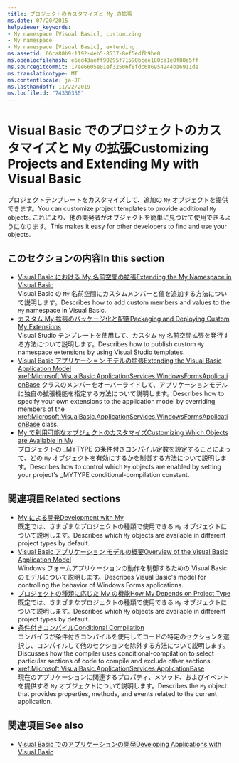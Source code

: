 ```yaml
---
title: プロジェクトのカスタマイズと My の拡張
ms.date: 07/20/2015
helpviewer_keywords:
- My namespace [Visual Basic], customizing
- My namespace
- My namespace [Visual Basic], extending
ms.assetid: 06ca80b9-1192-4eb5-8537-8ef5edfb9be0
ms.openlocfilehash: e6ed43aeff90295f71590bcee180ca1e0f88e5ff
ms.sourcegitcommit: 17ee6605e01ef32506f8fdc686954244ba6911de
ms.translationtype: MT
ms.contentlocale: ja-JP
ms.lasthandoff: 11/22/2019
ms.locfileid: "74330336"
---
```

# <a name="customizing-projects-and-extending-my-with-visual-basic"></a><span data-ttu-id="4a673-102">Visual Basic でのプロジェクトのカスタマイズと My の拡張</span><span class="sxs-lookup"><span data-stu-id="4a673-102">Customizing Projects and Extending My with Visual Basic</span></span>

<span data-ttu-id="4a673-103">プロジェクトテンプレートをカスタマイズして、追加の `My` オブジェクトを提供できます。</span><span class="sxs-lookup"><span data-stu-id="4a673-103">You can customize project templates to provide additional `My` objects.</span></span> <span data-ttu-id="4a673-104">これにより、他の開発者がオブジェクトを簡単に見つけて使用できるようになります。</span><span class="sxs-lookup"><span data-stu-id="4a673-104">This makes it easy for other developers to find and use your objects.</span></span>

## <a name="in-this-section"></a><span data-ttu-id="4a673-105">このセクションの内容</span><span class="sxs-lookup"><span data-stu-id="4a673-105">In this section</span></span>

- [<span data-ttu-id="4a673-106">Visual Basic における My 名前空間の拡張</span><span class="sxs-lookup"><span data-stu-id="4a673-106">Extending the My Namespace in Visual Basic</span></span>](extending-the-my-namespace.md)  
 <span data-ttu-id="4a673-107">Visual Basic の `My` 名前空間にカスタムメンバーと値を追加する方法について説明します。</span><span class="sxs-lookup"><span data-stu-id="4a673-107">Describes how to add custom members and values to the `My` namespace in Visual Basic.</span></span>
- [<span data-ttu-id="4a673-108">カスタム My 拡張のパッケージ化と配置</span><span class="sxs-lookup"><span data-stu-id="4a673-108">Packaging and Deploying Custom My Extensions</span></span>](packaging-and-deploying-custom-my-extensions.md)  
 <span data-ttu-id="4a673-109">Visual Studio テンプレートを使用して、カスタム `My` 名前空間拡張を発行する方法について説明します。</span><span class="sxs-lookup"><span data-stu-id="4a673-109">Describes how to publish custom `My` namespace extensions by using Visual Studio templates.</span></span>
- [<span data-ttu-id="4a673-110">Visual Basic アプリケーション モデルの拡張</span><span class="sxs-lookup"><span data-stu-id="4a673-110">Extending the Visual Basic Application Model</span></span>](extending-the-visual-basic-application-model.md)  
 <span data-ttu-id="4a673-111"><xref:Microsoft.VisualBasic.ApplicationServices.WindowsFormsApplicationBase> クラスのメンバーをオーバーライドして、アプリケーションモデルに独自の拡張機能を指定する方法について説明します。</span><span class="sxs-lookup"><span data-stu-id="4a673-111">Describes how to specify your own extensions to the application model by overriding members of the <xref:Microsoft.VisualBasic.ApplicationServices.WindowsFormsApplicationBase> class.</span></span>
- [<span data-ttu-id="4a673-112">My で利用可能なオブジェクトのカスタマイズ</span><span class="sxs-lookup"><span data-stu-id="4a673-112">Customizing Which Objects are Available in My</span></span>](customizing-which-objects-are-available-in-my.md)  
 <span data-ttu-id="4a673-113">プロジェクトの \_MYTYPE の条件付きコンパイル定数を設定することによって、どの `My` オブジェクトを有効にするかを制御する方法について説明します。</span><span class="sxs-lookup"><span data-stu-id="4a673-113">Describes how to control which `My` objects are enabled by setting your project's \_MYTYPE conditional-compilation constant.</span></span>

## <a name="related-sections"></a><span data-ttu-id="4a673-114">関連項目</span><span class="sxs-lookup"><span data-stu-id="4a673-114">Related sections</span></span>

- [<span data-ttu-id="4a673-115">My による開発</span><span class="sxs-lookup"><span data-stu-id="4a673-115">Development with My</span></span>](../development-with-my/index.md)  
 <span data-ttu-id="4a673-116">既定では、さまざまなプロジェクトの種類で使用できる `My` オブジェクトについて説明します。</span><span class="sxs-lookup"><span data-stu-id="4a673-116">Describes which `My` objects are available in different project types by default.</span></span>
- [<span data-ttu-id="4a673-117">Visual Basic アプリケーション モデルの概要</span><span class="sxs-lookup"><span data-stu-id="4a673-117">Overview of the Visual Basic Application Model</span></span>](../development-with-my/overview-of-the-visual-basic-application-model.md)  
 <span data-ttu-id="4a673-118">Windows フォームアプリケーションの動作を制御するための Visual Basic のモデルについて説明します。</span><span class="sxs-lookup"><span data-stu-id="4a673-118">Describes Visual Basic's model for controlling the behavior of Windows Forms applications.</span></span>
- [<span data-ttu-id="4a673-119">プロジェクトの種類に応じた My の機能</span><span class="sxs-lookup"><span data-stu-id="4a673-119">How My Depends on Project Type</span></span>](../development-with-my/how-my-depends-on-project-type.md)  
 <span data-ttu-id="4a673-120">既定では、さまざまなプロジェクトの種類で使用できる `My` オブジェクトについて説明します。</span><span class="sxs-lookup"><span data-stu-id="4a673-120">Describes which `My` objects are available in different project types by default.</span></span>
- [<span data-ttu-id="4a673-121">条件付きコンパイル</span><span class="sxs-lookup"><span data-stu-id="4a673-121">Conditional Compilation</span></span>](../../programming-guide/program-structure/conditional-compilation.md)  
 <span data-ttu-id="4a673-122">コンパイラが条件付きコンパイルを使用してコードの特定のセクションを選択し、コンパイルして他のセクションを除外する方法について説明します。</span><span class="sxs-lookup"><span data-stu-id="4a673-122">Discusses how the compiler uses conditional-compilation to select particular sections of code to compile and exclude other sections.</span></span>
- <xref:Microsoft.VisualBasic.ApplicationServices.ApplicationBase>  
 <span data-ttu-id="4a673-123">現在のアプリケーションに関連するプロパティ、メソッド、およびイベントを提供する `My` オブジェクトについて説明します。</span><span class="sxs-lookup"><span data-stu-id="4a673-123">Describes the `My` object that provides properties, methods, and events related to the current application.</span></span>

## <a name="see-also"></a><span data-ttu-id="4a673-124">関連項目</span><span class="sxs-lookup"><span data-stu-id="4a673-124">See also</span></span>

- [<span data-ttu-id="4a673-125">Visual Basic でのアプリケーションの開発</span><span class="sxs-lookup"><span data-stu-id="4a673-125">Developing Applications with Visual Basic</span></span>](../index.md)
